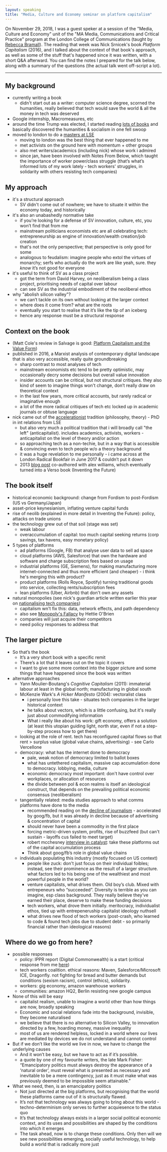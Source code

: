 ```yaml
---
layout: speaking
title: "Media, Culture and Economy seminar on platform capitalism"
---
```


On November 29, 2018, I was a guest speker at a session of the "Media, Culture and Economy" unit of the "MA Media, Communications and Critical Practice" program at the London College of Communications (taught by [Rebecca Bramall](https://twitter.com/rfbramall)). The reading that week was Nick Srnicek's book _Platform Capitalism_ (2016), and I talked about the context of that book's approach, as well as some of the stuff that's happened since it was written, with a short Q&A afterward. You can find the notes I prepared for the talk below, along with a summary of the questions (the actual talk went off-script a lot).

***

## My background

* currently writing a book
	* didn't start out as a writer: computer science degree, scorned the humanities, really believed that tech would save the world & all the money in tech was deserved
* Google internship, Macromeasures, etc
* around the time Trump was elected, I started reading [lots of books](/posts/a-year-of-200-books) and basically discovered the humanities & socialism in one fell swoop
* moved to london to do a [masters at LSE](/lse)
	* moving to london was the best thing that ever happened to me
	* met activists on the ground here with momentum + other groups
	* also met writers/academics (including nick) whose work i admired
	* since jan, have been involved with Notes From Below, which taught the importance of worker power/class struggle (that’s what’s informed lots of my work lately - tech workers' struggles, in solidarity with others resisting tech companies)

## My approach

* it's a structural approach
	* SV didn't come out of nowhere; we have to situate it within the economy today, and historically
* it's also an unabashedly normative take
	* if you’re looking for a defense of SV innovation, culture, etc, you won’t find that from me
	* mainstream politicians economists etc are all celebrating tech: entrepreneurship as engine of innovation/wealth creation/job creation
	* that's not the only perspective; that perspective is only good for some
	* analogous to feudalism: imagine people who extol the virtues of monarchy; serfs who actually do the work are like yeah, sure. they _know_ it’s not good for everyone
* it's useful to think of SV as a class project
	* got the term from David Harvey, on neoliberalism being a class project, prioritising needs of capital over labour
	* can see SV as the industrial embodiment of the neoliberal ethos
*  why "abolish silicon valley"?
	* we can’t tackle on its own without looking at the larger context
	* where does it come from? what are the roots
	* eventually you start to realise that it’s like the tip of an iceberg
	* hence any response must be a structural response

## Context on the book

* (Matt Cole's review in Salvage is good: [Platform Capitalism and the Value Form](http://salvage.zone/online-exclusive/platform-capitalism-and-value-form/))
* published in 2016, a Marxist analysis of contemporary digital landscape that is also very accessible, really quite groundbreaking
	* sharp contrast to most analyses of tech
	* mainstream economists etc tend to be pretty optimistic, may occasionally decry some decisions but overall value innovation
	* insider accounts can be critical, but not structural critiques. they also kind of seem to imagine things won't change, don’t really draw on theoretical context
	* in the last few years, more critical accounts, but rarely radical or imaginative enough
	* a lot of the more radical critiques of tech etc locked up in academic journals or obtuse language
* nick came out of the [accelerationist](https://www.theguardian.com/world/2017/may/11/accelerationism-how-a-fringe-philosophy-predicted-the-future-we-live-in) tradition (philosophy, theory) - PhD in int relations from LSE
	* but also very much a political tradition that i will broadly call "the left" (anticapitalist). includes academics, activists, workers - anticapitalist on the level of theory and/or action
	* so approaching tech as a non-techie, but in a way that is accessible & convincing even to tech people w/o a theory background
	* it was a huge revelation to me personally - i came across at the London Radical Bookfair in June 2017 & couldn’t put it down
	* 2013 [blog post](http://criticallegalthinking.com/2013/05/14/accelerate-manifesto-for-an-accelerationist-politics/) co-authored with alex williams, which eventually turned into a Verso book (Inventing the Future)

## The book itself

* historical economic background: change from Fordism to post-Fordism (US vs Germany/Japan)
* asset-price keynesianism, inflating venture capital funds
* rise of neolib (explained in more detail in Inventing the Future): policy, attacks on trade unions
* the technology grew out of that soil (stage was set)
	* weak labour
	* overaccumulation of capital: too much capital seeking returns (corp savings, tax havens, easy monetary policy)
* 5 types of platforms
	* ad platforms (Google, FB) that analyse user data to sell ad space
	* cloud platforms (AWS, Salesforce) that own the hardware and software and charge subscription fees based on usage
	* industrial platforms (GE, Siemens), for making manufacturing more internet-connected and thus more efficient (and cheaper) - i think he's merging this with product?
	* product platforms (Rolls Royce, Spotify) turning traditional goods into service, collecting rents/subscription fees
	* lean platforms (Uber, Airbnb) that don't own any assets
* natural monopolies (see nick's guardian article written earlier this year on [nationalising tech companies](https://www.theguardian.com/commentisfree/2017/aug/30/nationalise-google-facebook-amazon-data-monopoly-platform-public-interest))
	* capitalism wn't fix this: data, network effects, and path dependency
	* also see [Monopoly's Fallacy](https://newsocialist.org.uk/monopolys-fallacy/) by Hettie O'Brien
	* companies will just acquire their competitors
	* need policy responses to address that

## The larger picture

* So that’s the book
	* It’s a very short book with a specific remit
	* There’s a lot that it leaves out on the topic it covers
	* I want to give some more context into the bigger picture and some things that have happened since the book was written
* alternative approaches
	* Yann Moulier-Boutang's _Cognitive Capitalism_ (2011): immaterial labour at least in the global north; manufacturing in global south
	* McKenzie Wark's _A Hcker Manifesto_ (2004): vectoralist class
		* i personally love this take - situates tech companies in the larger historical context
		* he talks about vectors, which is a little confusing, but it's really just about commodifying information
		* What i really like about his work: gift economy, offers a solution (at least this utopian guiding light, north star, even if not a step-by-step process how to get there)
	* looking at the role of rent. tech has reconfigured capital flows so that rent > surplus value (global value chains, advertising) - see Carlo Vercellone
	* democracy: what has the internet done to democracy
		* pale, weak notion of democracy limited to ballot boxes
		* what has untethered capitalism, massive cap accumulation done to democracy. lobbying, media, culture
		* economic democracy most important: don't have  control over workplaces, or allocation of resources
		* the divide between pol & econ realms is itself an ideological construct, that depends on the prevailing political economic consensus (neoliberalism)
	* tangentially related: media studies approach to what comms platforms have done to the media
		* recommended reading on the [decline of journalism](https://newsocialist.org.uk/democratising-british-journalism/) - accelerated by goog/fb, but it was already in decline because of advertising & concentration of capital
		* should never have been a commodity in the first place
		* forcing metric-driven system, profits, rise of buzzfeed (but can't sustain - layoffs cus failed to meet target)
		* robert mcchesney [interview in catalyst](https://catalyst-journal.com/vol2/no1/between-cambridge-and-palo-alto): take these platforms out of the capital accumulation process
		* Think about goog/fb’s role in global value chains
	* individuals populating this industry (mostly focused on US context)
		* people like zuck: don't just focus on their individual foibles; instead, see their prominence as the result of a larger structure. what factors led to his being one of the wealthiest and most powerful people in the world?
		* venture capitalists, what drives them. Old boy’s club. Mixed with entrepeneurs who “succeeded”. Diversity is terrible as you can imagine, esp class background. They really believe they’ve earned their place, deserve to make these funding decisions
		* tech workers, what drove them initially. meritocracy, individualist ethos, tied up with entrepeneruship capitalist ideology nuthsell
		* what drives new flood of tech workers (post-crash, who learned to code & found tech jobs due to student debt - so primarily financial rather than ideological reasons)

## Where do we go from here?

* possible responses
	* policy: IPPR report (Digital Commonwealth) is a start (critical response from me [here](https://newsocialist.org.uk/tackling-the-platforms/))
	* tech workers coalition. ethical reasons: Maven, Salesforce/Microsoft ICE, Dragonfly. not fighting for bread and butter demands but conditions (sexism racism), control (ethics), solidarity.
	* workers: gig economy, amazon warehouse workers
	* communities: amazon HQ2, Berlin resisting new google campus
* None of this will be easy
	* capitalist realism, unable to imagine a world other than how things are now, broadly speaking
	* Economic and social relations fade into the background, invisible, they become naturalised
	* we believe that there is no alternative to Silicon Valley, to innovation directed by a few, hoarding money, massive inequality
	* most of us are rendered helpless, locked in a world where our lives are mediated by devices we do not understand and cannot control
* But if we don’t like the world we live in now, we have to change the underlying causes
	* And it won’t be easy, but we have to act as if it’s possible.
	* a quote by one of my favourite writers, the late Mark Fisher: “Emancipatory politics must always destroy the appearance of a ‘natural order’, must reveal what is presented as necessary and inevitable to be a mere contingency, just as it must make what was previously deemed to be impossible seem attainable.”
* What we need, then, is an emancipatory politics
	* Not just directed at the big platforms, but recognising that the world these platforms came out of it is structurally flawed.
	* It’s not that technology was always going to bring about this world - techno-determinism only serves to further acquiesence to the status quo
	* It’s that technology always exists in a larger social political economic context, and its uses and possibilities are shaped by the conditions into which it emerges
	* The task ahead, now is to change these conditions. Only then will we see new possibilities emerging, socially useful technology, to help build a world that is radically more just
